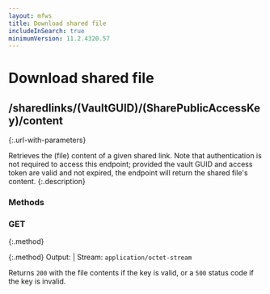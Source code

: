 ```yaml
---
layout: mfws
title: Download shared file
includeInSearch: true
minimumVersion: 11.2.4320.57
---
```


# Download shared file

## /sharedlinks/(VaultGUID)/(SharePublicAccessKey)/content
{:.url-with-parameters}

Retrieves the (file) content of a given shared link.  Note that authentication is not required to access this endpoint; provided the vault GUID and access token are valid and not expired, the endpoint will return the shared file's content.
{:.description}

### Methods

### GET
{:.method}

{:.method}
Output: | Stream: `application/octet-stream`

Returns `200` with the file contents if the key is valid, or a `500` status code if the key is invalid.
